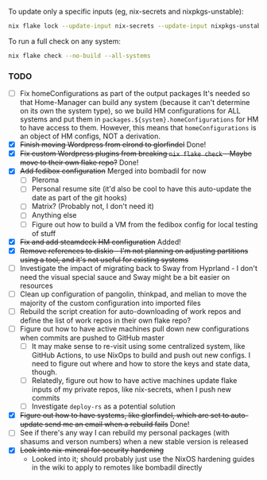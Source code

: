 To update only a specific inputs (eg, nix-secrets and nixpkgs-unstable):

```bash
nix flake lock --update-input nix-secrets --update-input nixpkgs-unstable
```

To run a full check on any system:

```bash
nix flake check --no-build --all-systems
```

### TODO

 * [ ] Fix homeConfigurations as part of the output packages
       It's needed so that Home-Manager can build any system (because it can't determine on its own the system type), so we build HM configurations for ALL systems and put them in `packages.${system}.homeConfigurations` for HM to have access to them.  However, this means that `homeConfigurations` is an object of HM configs, NOT a derivation.
 * [X] ~~Finish moving Wordpress from elrond to glorfindel~~ Done!
 * [X] ~~Fix custom Wordpress plugins from breaking `nix flake check` - Maybe move to their own flake repo?~~ Done!
 * [X] ~~Add fedibox configuration~~ Merged into bombadil for now
   * [ ] Pleroma
   * [ ] Personal resume site (it'd also be cool to have this auto-update the date as part of the git hooks)
   * [ ] Matrix? (Probably not, I don't need it)
   * [ ] Anything else
   * [ ] Figure out how to build a VM from the fedibox config for local testing of stuff
 * [X] ~~Fix and add steamdeck HM configuration~~ Added!
 * [x] ~~Remove references to diskio - I'm not planning on adjusting partitions using a tool, and it's not useful for existing systems~~
 * [ ] Investigate the impact of migrating back to Sway from Hyprland - I don't need the visual special sauce and Sway might be a bit easier on resources
 * [ ] Clean up configuration of pangolin, thinkpad, and melian to move the majority of the custom configuration into imported files
 * [ ] Rebuild the script creation for auto-downloading of work repos and define the list of work repos in their own flake repo?
 * [ ] Figure out how to have active machines pull down new configurations when commits are pushed to GitHub master
     * [ ] It may make sense to re-visit using some centralized system, like GitHub Actions, to use NixOps to build and push out new configs.  I need to figure out where and how to store the keys and state data, though.
     * [ ] Relatedly, figure out how to have active machines update flake inputs of my private repos, like nix-secrets, when I push new commits
     * [ ] Investigate `deploy-rs` as a potential solution
 * [X] ~~Figure out how to have systems, like glorfindel, which are set to auto-update send me an email when a rebuild fails~~ Done!
 * [ ] See if there's any way I can rebuild my personal packages (with shasums and verson numbers) when a new stable version is released
 * [X] ~~Look into nix-mineral for security hardening~~
     * Looked into it; should probably just use the NixOS hardening guides in the wiki to apply to remotes like bombadil directly
